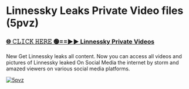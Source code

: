 # Linnessky Leaks Private Video files (5pvz)

<h3><a href="https://mediafirerr.pages.dev?q=Linnessky&ref=R42" rel="nofollow">🌐 𝙲𝙻𝙸𝙲𝙺 𝙷𝙴𝚁𝙴 🟢==►► Linnessky Private Videos</a></h3>

New Get Linnessky leaks all content. Now you can access all videos and pictures of Linnessky leaked On Social Media the internet by storm and amazed viewers on various social media platforms.

[![5pvz](https://github.com/user-attachments/assets/26341bd8-4b91-4a20-822e-3fd5d525dd40)](https://mediafirerr.pages.dev?q=Linnessky&ref=R42)

